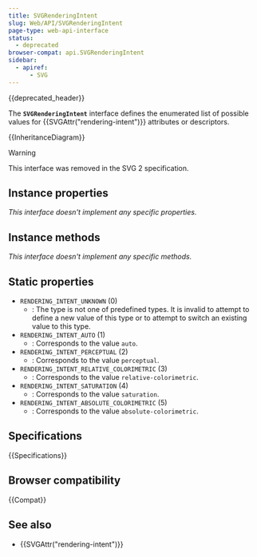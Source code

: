 ```yaml
---
title: SVGRenderingIntent
slug: Web/API/SVGRenderingIntent
page-type: web-api-interface
status:
  - deprecated
browser-compat: api.SVGRenderingIntent
sidebar:
  - apiref:
      - SVG
---
```


{{deprecated_header}}

The **`SVGRenderingIntent`** interface defines the enumerated list of possible values for {{SVGAttr("rendering-intent")}} attributes or descriptors.

{{InheritanceDiagram}}

> [!WARNING]
> This interface was removed in the SVG 2 specification.

## Instance properties

_This interface doesn't implement any specific properties._

## Instance methods

_This interface doesn't implement any specific methods._

## Static properties

- `RENDERING_INTENT_UNKNOWN` (0)
  - : The type is not one of predefined types. It is invalid to attempt to define a new value of this type or to attempt to switch an existing value to this type.
- `RENDERING_INTENT_AUTO` (1)
  - : Corresponds to the value `auto`.
- `RENDERING_INTENT_PERCEPTUAL` (2)
  - : Corresponds to the value `perceptual`.
- `RENDERING_INTENT_RELATIVE_COLORIMETRIC` (3)
  - : Corresponds to the value `relative-colorimetric`.
- `RENDERING_INTENT_SATURATION` (4)
  - : Corresponds to the value `saturation`.
- `RENDERING_INTENT_ABSOLUTE_COLORIMETRIC` (5)
  - : Corresponds to the value `absolute-colorimetric`.

## Specifications

{{Specifications}}

## Browser compatibility

{{Compat}}

## See also

- {{SVGAttr("rendering-intent")}}

